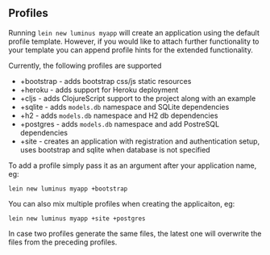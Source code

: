 ## Profiles

Running `lein new luminus myapp` will create an application using the default profile template.
However, if you would like to attach further functionality to your template you can append
profile hints for the extended functionality.

Currently, the following profiles are supported

* +bootstrap - adds bootstrap css/js static resources
* +heroku - adds support for Heroku deployment
* +cljs - adds ClojureScript support to the project along with an example
* +sqlite - adds `models.db` namespace and SQLite dependencies
* +h2 - adds `models.db` namespace and H2 db dependencies
* +postgres - adds `models.db` namespace and add PostreSQL dependencies 
* +site - creates an application with registration and authentication setup, uses bootstrap and sqlite when database is not specified

To add a profile simply pass it as an argument after your application name, eg:

```
lein new luminus myapp +bootstrap
```
You can also mix multiple profiles when creating the applicaiton, eg:
```
lein new luminus myapp +site +postgres
```

In case two profiles generate the same files, the latest one will overwrite the files from the preceding profiles.